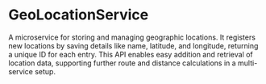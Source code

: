 # GeoLocationService
A microservice for storing and managing geographic locations. It registers new locations by saving details like name, latitude, and longitude, returning a unique ID for each entry. This API enables easy addition and retrieval of location data, supporting further route and distance calculations in a multi-service setup.
